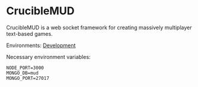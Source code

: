 # CrucibleMUD
CrucibleMUD is a web socket framework for creating massively multiplayer text-based games.


Environments:
[Development](http://develop.cruciblemud.com)


Necessary environment variables:
```
NODE_PORT=3000
MONGO_DB=mud
MONGO_PORT=27017
```
